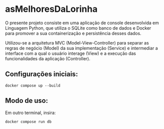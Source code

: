 # asMelhoresDaLorinha

O presente projeto consiste em uma aplicação de console desenvolvida em Linguagem Python, que utiliza o SQLite como banco de dados e Docker para promover a sua containerização e persistência desses dados. 

Utilizou-se a arquitetura MVC (Model-View-Controller) para separar as regras de negócio (Model) da sua implementação (Service) e intermediar a interface com a qual o usuário interage (View) e a execução das funcionalidades da aplicação (Controller). 

## Configurações iniciais:

```bash:
docker compose up --build
```
## Modo de uso:

Em outro terminal, insira:

```bash:
docker compose run db
```